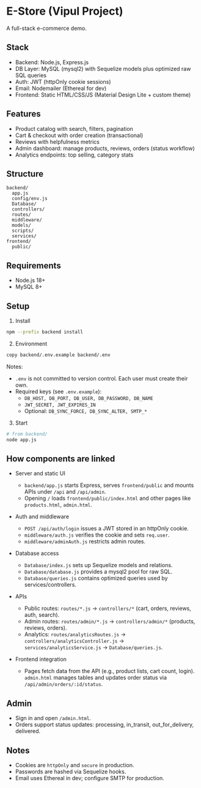 # E-Store (Vipul Project)

A full-stack e-commerce demo.

## Stack

- Backend: Node.js, Express.js
- DB Layer: MySQL (mysql2) with Sequelize models plus optimized raw SQL queries
- Auth: JWT (httpOnly cookie sessions)
- Email: Nodemailer (Ethereal for dev)
- Frontend: Static HTML/CSS/JS (Material Design Lite + custom theme)

## Features

- Product catalog with search, filters, pagination
- Cart & checkout with order creation (transactional)
- Reviews with helpfulness metrics
- Admin dashboard: manage products, reviews, orders (status workflow)
- Analytics endpoints: top selling, category stats

## Structure

```
backend/
  app.js
  config/env.js
  Database/
  controllers/
  routes/
  middleware/
  models/
  scripts/
  services/
frontend/
  public/
```

## Requirements

- Node.js 18+
- MySQL 8+

## Setup

1) Install

```bash
npm --prefix backend install
```

2) Environment

```bash
copy backend/.env.example backend/.env
```

Notes:
- `.env` is not committed to version control. Each user must create their own.
- Required keys (see `.env.example`):
  - `DB_HOST, DB_PORT, DB_USER, DB_PASSWORD, DB_NAME`
  - `JWT_SECRET, JWT_EXPIRES_IN`
  - Optional: `DB_SYNC_FORCE, DB_SYNC_ALTER, SMTP_*`

3) Start

```bash
# from backend/
node app.js
```

## How components are linked

- Server and static UI
  - `backend/app.js` starts Express, serves `frontend/public` and mounts APIs under `/api` and `/api/admin`.
  - Opening `/` loads `frontend/public/index.html` and other pages like `products.html`, `admin.html`.

- Auth and middleware
  - `POST /api/auth/login` issues a JWT stored in an httpOnly cookie.
  - `middleware/auth.js` verifies the cookie and sets `req.user`.
  - `middleware/adminAuth.js` restricts admin routes.

- Database access
  - `Database/index.js` sets up Sequelize models and relations.
  - `Database/database.js` provides a mysql2 pool for raw SQL.
  - `Database/queries.js` contains optimized queries used by services/controllers.

- APIs
  - Public routes: `routes/*.js` → `controllers/*` (cart, orders, reviews, auth, search).
  - Admin routes: `routes/admin/*.js` → `controllers/admin/*` (products, reviews, orders).
  - Analytics: `routes/analyticsRoutes.js` → `controllers/analyticsController.js` → `services/analyticsService.js` → `Database/queries.js`.

- Frontend integration
  - Pages fetch data from the API (e.g., product lists, cart count, login). `admin.html` manages tables and updates order status via `/api/admin/orders/:id/status`.
    

## Admin

- Sign in and open `/admin.html`.
- Orders support status updates: processing, in_transit, out_for_delivery, delivered.

## Notes

- Cookies are `httpOnly` and `secure` in production.
- Passwords are hashed via Sequelize hooks.
- Email uses Ethereal in dev; configure SMTP for production.

